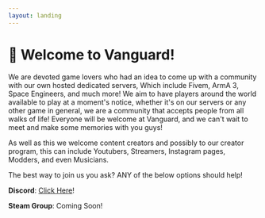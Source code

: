 ```yaml
---
layout: landing
---
```


# 👋 Welcome to Vanguard!

We are devoted game lovers who had an idea to come up with a community with our own hosted dedicated servers, Which include Fivem, ArmA 3, Space Engineers, and much more! We aim to have players around the world available to play at a moment's notice, whether it's on our servers or any other game in general, we are a community that accepts people from all walks of life! Everyone will be welcome at Vanguard, and we can't wait to meet and make some memories with you guys!

As well as this we welcome content creators and possibly to our creator program, this can include Youtubers, Streamers, Instagram pages, Modders, and even Musicians.

The best way to join us you ask? ANY of the below options should help!

**Discord**: [Click Here](https://discord.com/invite/Vgmmt3C)!

**Steam Group**: Coming Soon!

